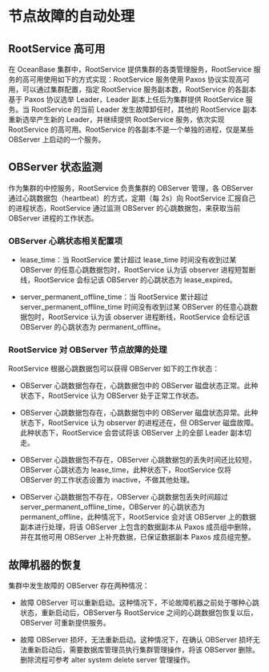 节点故障的自动处理 
==============================



RootService 高可用 
------------------------------------

在 OceanBase 集群中，RootService 提供集群的各类管理服务，RootService 服务的高可用使用如下的方式实现：RootService 服务使用 Paxos 协议实现高可用，可以通过集群配置，指定 RootService 服务副本数，RootService 的各副本基于 Paxos 协议选举 Leader，Leader 副本上任后为集群提供 RootService 服务。当 RootService 的当前 Leader 发生故障卸任时，其他的 RootService 副本重新选举产生新的 Leader，并继续提供 RootService 服务，依次实现 RootService 的高可用。RootService 的各副本不是一个单独的进程，仅是某些 OBServer 上启动的一个服务。

OBServer 状态监测 
----------------------------------

作为集群的中控服务，RootService 负责集群的 OBServer 管理，各 OBServer 通过心跳数据包（heartbeat）的方式，定期（每 2s）向 RootService 汇报自己的进程状态，RootService 通过监测 OBServer 的心跳数据包，来获取当前 OBServer 进程的工作状态。

### OBServer 心跳状态相关配置项 

* lease_time：当 RootService 累计超过 lease_time 时间没有收到过某 OBServer 的任意心跳数据包时，RootService 认为该 observer 进程短暂断线，RootService 会标记该 OBServer 的心跳状态为 lease_expired。

  

* server_permanent_offline_time：当 RootService 累计超过 server_permanent_offline_time 时间没有收到过某 OBServer 的任意心跳数据包时，RootService 认为该 observer 进程断线，RootService 会标记该 OBServer 的心跳状态为 permanent_offline。

  




### RootService 对 OBServer 节点故障的处理 

RootService 根据心跳数据包可以获得 OBServer 如下的工作状态：

* OBServer 心跳数据包存在，心跳数据包中的 OBServer 磁盘状态正常。此种状态下，RootService 认为 OBServer 处于正常工作状态。

  

* OBServer 心跳数据包存在，心跳数据包中的 OBServer 磁盘状态异常。此种状态下，RootService 认为 observer 的进程还在，但 OBServer 磁盘故障。此种状态下，RootService 会尝试将该 OBServer 上的全部 Leader 副本切走。

  

* OBServer 心跳数据包不存在，OBServer 心跳数据包的丢失时间还比较短，OBServer 心跳状态为 lease_time，此种状态下，RootService 仅将 OBServer 的工作状态设置为 inactive，不做其他处理。

  

* OBServer 心跳数据包不存在，OBServer 心跳数据包丢失时间超过 server_permanent_offline_time，OBServer 的心跳状态为 permanent_offline，此种情况下，RootService 会对该 OBServer 上的数据副本进行处理，将该 OBServer 上包含的数据副本从 Paxos 成员组中删除，并在其他可用 OBServer 上补充数据，已保证数据副本 Paxos 成员组完整。

  




故障机器的恢复 
----------------------------

集群中发生故障的 OBServer 存在两种情况：

* 故障 OBServer 可以重新启动。这种情况下，不论故障机器之前处于哪种心跳状态，重新启动后，OBServer与 RootService 之间的心跳数据包恢复以后，OBServer 可重新提供服务。

  

* 故障 OBServer 损坏，无法重新启动。这种情况下，在确认 OBServer 损坏无法重新启动后，需要数据库管理员执行集群管理操作，将该 OBServer 删除。删除流程可参考 alter system delete server 管理操作。

  




